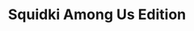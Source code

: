 ---
slug: squidki-among-us-edition
title: Squidki Among Us Edition
description: "Squidki Among Us Edition is an exciting online game. Play for free directly in your browser!"
icon: /images/new_mods/Sprunki Among Us Edition.png
url: https://wowtbc.net/sprunkin/sprunki-amongus-edition/index.html
previewImage: /images/new_mods/Sprunki Among Us Edition.png
type: new mods

# SEO配置
seo:
  title: "Squidki Among Us Edition - Play Free Online Game | Fun Browser Games"
  description: "Squidki Among Us Edition - Play this fun online game for free in your browser. No download required!"
  ogImage: "/images/new_mods/Sprunki Among Us Edition.png"
  keywords: "squidki-among-us-edition, online game, browser game, free game, new mods game, play online"

videoUrls:
  - https://www.youtube.com/embed/example1
  - https://www.youtube.com/embed/example2

whyPlay:
  title: "Why Play Squidki Among Us Edition?"
  items:
    - "Immersive Gameplay: Squidki Among Us Edition offers an engaging and immersive gaming experience that will keep you entertained for hours"
    - "Challenging Levels: Test your skills with increasingly difficult challenges and obstacles"
    - "Beautiful Graphics: Enjoy stunning visuals and smooth animations that bring the game world to life"
    - "Regular Updates: New content and features are added regularly to keep the game fresh and exciting"
    - "Free to Play: Experience all the fun without spending a penny"
    - "Community Features: Connect with other players, share strategies, and compete for high scores"
    - "Cross-Platform: Play on any device with a web browser, no downloads required"

features:
  title: "Key Features of Squidki Among Us Edition"
  image: "/images/new_mods/Sprunki Among Us Edition.png"
  items:
    - "Intuitive Controls: Easy to learn controls make Squidki Among Us Edition accessible for players of all skill levels"
    - "Multiple Game Modes: Enjoy various gameplay options that provide different challenges and experiences"
    - "Character Customization: Personalize your gaming experience with unique characters and items"
    - "Achievement System: Complete special tasks to earn rewards and recognition"
    - "Leaderboards: Compete with players worldwide and see who can achieve the highest scores"

characteristics:
  title: "Game Characteristics"
  image: "/images/new_mods/Sprunki Among Us Edition.png"
  items:
    - "Genre: New mods game with elements of strategy and skill"
    - "Difficulty: Suitable for both casual gamers and those seeking a challenge"
    - "Play Time: Quick sessions or extended gameplay, depending on your preference"
    - "Art Style: Vibrant and engaging visuals that enhance the gaming experience"
    - "Sound Design: Immersive audio that complements the gameplay perfectly"

info: "Squidki Among Us Edition is an exciting online game that offers players a unique and engaging gaming experience. With its intuitive controls, stunning visuals, and challenging gameplay, Squidki Among Us Edition provides hours of entertainment for players of all ages and skill levels. Whether you're looking for a quick gaming session during a break or an extended play session, Squidki Among Us Edition delivers an immersive experience that will keep you coming back for more. The game features multiple levels of increasing difficulty, ensuring that players are constantly challenged as they progress. With regular updates adding new content and features, Squidki Among Us Edition remains fresh and exciting, providing endless entertainment options for its growing community of players."

howToPlayIntro: "Welcome to Squidki Among Us Edition! This guide will walk you through the basics and help you master the game. Whether you're a beginner or looking to improve your skills, these tips and instructions will enhance your gaming experience."

howToPlaySteps:
  - title: "Getting Started"
    description: "Begin your Squidki Among Us Edition adventure by familiarizing yourself with the controls. Use your keyboard or mouse to navigate through the game interface. The tutorial will guide you through the basic mechanics and help you understand the objectives."
  - title: "Understanding the Objectives"
    description: "In Squidki Among Us Edition, your main goal is to progress through levels by completing specific objectives. Each level presents unique challenges that require different strategies and approaches."
  - title: "Mastering the Controls"
    description: "Practice using the controls to improve your precision and reaction time. Squidki Among Us Edition requires quick reflexes and strategic thinking to overcome obstacles and defeat opponents."
  - title: "Utilizing Power-ups"
    description: "Collect power-ups throughout the game to enhance your abilities and overcome difficult challenges. Each power-up offers unique advantages that can be crucial for success."
  - title: "Developing Strategies"
    description: "As you progress in Squidki Among Us Edition, develop effective strategies for different scenarios. Analyze patterns, anticipate challenges, and adapt your approach to maximize your performance."

faq:
  title: "Frequently Asked Questions about Squidki Among Us Edition"
  items:
    - question: "Is Squidki Among Us Edition free to play?"
      answer: "Yes, Squidki Among Us Edition is completely free to play directly in your web browser. No downloads or purchases are required to enjoy the full game experience."
    - question: "Can I play Squidki Among Us Edition on mobile devices?"
      answer: "Yes, Squidki Among Us Edition is optimized for both desktop and mobile play. You can enjoy the game on any device with a web browser and internet connection."
    - question: "Are there any in-game purchases?"
      answer: "While Squidki Among Us Edition is free to play, there may be optional in-game purchases available for cosmetic items or additional features that don't affect core gameplay."
    - question: "How often is Squidki Among Us Edition updated?"
      answer: "The developers regularly update Squidki Among Us Edition with new content, features, and improvements based on player feedback and game performance."
    - question: "Can I play Squidki Among Us Edition offline?"
      answer: "Currently, Squidki Among Us Edition requires an internet connection to play as it's a browser-based online game."
    - question: "Is Squidki Among Us Edition suitable for children?"
      answer: "Yes, Squidki Among Us Edition is designed to be family-friendly and suitable for players of all ages."
    - question: "How do I report bugs or issues?"
      answer: "If you encounter any problems while playing Squidki Among Us Edition, you can report them through the game's support page or contact the developers directly through their website."
    - question: "Still Have Questions?"
      answer: "If you have additional questions about Squidki Among Us Edition that aren't covered in this FAQ, please visit our support center or contact our customer service team for assistance."
---